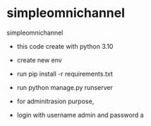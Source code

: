 # simpleomnichannel
simpleomnichannel

- this code create with python 3.10

- create new env
- run pip install -r requirements.txt

- run python manage.py runserver

- for adminitrasion purpose,
- login with username admin and password a
